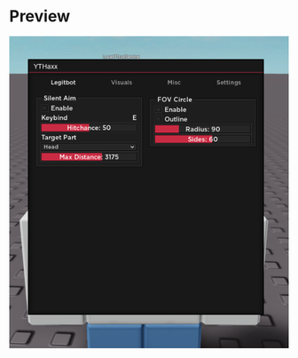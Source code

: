 # Preview
![a](https://raw.githubusercontent.com/picogoat/Roblox-UI-Libs/main/YT%20LIB/Preview.PNG)
